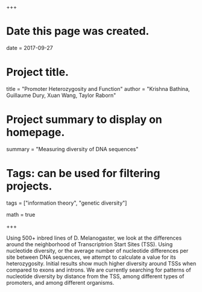 +++
# Date this page was created.
date = 2017-09-27

# Project title.
title = "Promoter Heterozygosity and Function"
author = "Krishna Bathina, Guillaume Dury, Xuan Wang, Taylor Raborn"


# Project summary to display on homepage.
summary = "Measuring diversity of DNA sequences"


# Tags: can be used for filtering projects.
tags = ["information theory", "genetic diversity"]

math = true


+++

Using 500+ inbred lines of D. Melanogaster, we look at the differences around the neighborhood of Transcriptrion Start Sites (TSS). Using nucleotide diversity, or the average number of nucleotide differences per site between DNA sequences, we attempt to calculate a value for its heterozygosity. Initial results show much higher diversity around TSSs when compared to exons and introns. We are currently searching for patterns of nucleotide diversity by distance from the TSS, among different types of promoters, and among different organisms. 